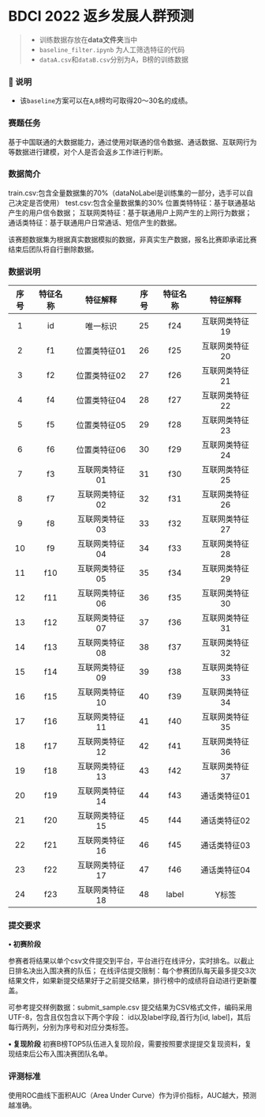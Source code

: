 # BDCI 2022 返乡发展人群预测

> * 训练数据存放在**data文件夹**当中
> * `baseline_filter.ipynb` 为人工筛选特征的代码
> * `dataA.csv`和`dataB.csv`分别为A，B榜的训练数据

### :seedling: 说明

* 该`baseline`方案可以在`A`,`B`榜均可取得20～30名的成绩。

### 赛题任务

基于中国联通的大数据能力，通过使用对联通的信令数据、通话数据、互联网行为等数据进行建模，对个人是否会返乡工作进行判断。

### 数据简介

train.csv:包含全量数据集的70%（dataNoLabel是训练集的一部分，选手可以自己决定是否使用）
test.csv:包含全量数据集的30%
位置类特特征：基于联通基站产生的用户信令数据；
互联网类特征：基于联通用户上网产生的上网行为数据；
通话类特征：基于联通用户日常通话、短信产生的数据。

该赛题数据集为根据真实数据模拟的数据，非真实生产数据，报名比赛即承诺比赛结束后团队将自行删除数据。

### 数据说明

| 序号 | 特征名称 |    特征解释    | 序号 | 特征名称 |    特征解释    |
| :--: | :------: | :------------: | :--: | :------: | :------------: |
|  1   |    id    |    唯一标识    |  25  |   f24    | 互联网类特征19 |
|  2   |    f1    |  位置类特征01  |  26  |   f25    | 互联网类特征20 |
|  3   |    f2    |  位置类特征02  |  27  |   f26    | 互联网类特征21 |
|  4   |    f4    |  位置类特征04  |  28  |   f27    | 互联网类特征22 |
|  5   |    f5    |  位置类特征05  |  29  |   f28    | 互联网类特征23 |
|  6   |    f6    |  位置类特征06  |  30  |   f29    | 互联网类特征24 |
|  7   |    f3    | 互联网类特征01 |  31  |   f30    | 互联网类特征25 |
|  8   |    f7    | 互联网类特征02 |  32  |   f31    | 互联网类特征26 |
|  9   |    f8    | 互联网类特征03 |  33  |   f32    | 互联网类特征27 |
|  10  |    f9    | 互联网类特征04 |  34  |   f33    | 互联网类特征28 |
|  11  |   f10    | 互联网类特征05 |  35  |   f34    | 互联网类特征29 |
|  12  |   f11    | 互联网类特征06 |  36  |   f35    | 互联网类特征30 |
|  13  |   f12    | 互联网类特征07 |  37  |   f36    | 互联网类特征31 |
|  14  |   f13    | 互联网类特征08 |  38  |   f37    | 互联网类特征32 |
|  15  |   f14    | 互联网类特征09 |  39  |   f38    | 互联网类特征33 |
|  16  |   f15    | 互联网类特征10 |  40  |   f39    | 互联网类特征34 |
|  17  |   f16    | 互联网类特征11 |  41  |   f40    | 互联网类特征35 |
|  18  |   f17    | 互联网类特征12 |  42  |   f41    | 互联网类特征36 |
|  19  |   f18    | 互联网类特征13 |  43  |   f42    | 互联网类特征37 |
|  20  |   f19    | 互联网类特征14 |  44  |   f43    |  通话类特征01  |
|  21  |   f20    | 互联网类特征15 |  45  |   f44    |  通话类特征02  |
|  22  |   f21    | 互联网类特征16 |  46  |   f45    |  通话类特征03  |
|  23  |   f22    | 互联网类特征17 |  47  |   f46    |  通话类特征04  |
|  24  |   f23    | 互联网类特征18 |  48  |  label   |     Y标签      |

### 提交要求

**• 初赛阶段**

参赛者将结果以单个csv文件提交到平台，平台进行在线评分，实时排名。以截止日排名决出入围决赛的队伍；
在线评估提交限制：每个参赛团队每天最多提交3次结果文件，如果新提交结果好于之前提交结果，排行榜中的成绩将自动进行更新覆盖。

可参考提交样例数据：submit_sample.csv
提交结果为CSV格式文件，编码采用UTF-8，包含且仅包含以下两个字段：
id以及label字段,首行为[id, label]，其后每行两列，分别为序号和对应分类标签。

**• 复现阶段**
初赛B榜TOP5队伍进入复现阶段，需要按照要求提提交复现资料，复现结束后公布入围决赛团队名单。

### 评测标准

使用ROC曲线下面积AUC（Area Under Curve）作为评价指标，AUC越大，预测越准确。